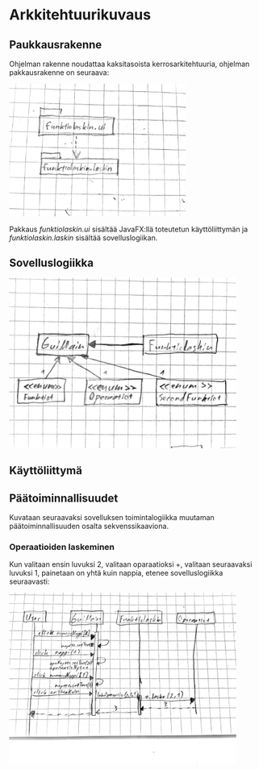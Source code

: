 # Arkkitehtuurikuvaus

## Paukkausrakenne 
Ohjelman rakenne noudattaa kaksitasoista kerrosarkitehtuuria, ohjelman pakkausrakenne on seuraava:

<img src="https://github.com/eidzei/otm-harjoitustyo/blob/master/Funktiolaskin/dokumentointi/kuvat/pakkausrakenne.png" width="350">

Pakkaus _funktiolaskin.ui_ sisältää JavaFX:llä toteutetun käyttöliittymän ja _funktiolaskin.laskin_ sisältää sovelluslogiikan.
## Sovelluslogiikka

<img src="https://github.com/eidzei/otm-harjoitustyo/blob/master/Funktiolaskin/dokumentointi/kuvat/sovelluslogiikka.png" width="450">

## Käyttöliittymä

## Päätoiminnallisuudet

Kuvataan seuraavaksi sovelluksen toimintalogiikka muutaman päätoiminnallisuuden osalta sekvenssikaaviona.

### Operaatioiden laskeminen

Kun valitaan ensin luvuksi 2, valitaan oparaatioksi +, valitaan seuraavaksi luvuksi 1, painetaan on yhtä kuin nappia, etenee sovelluslogiikka seuraavasti:

<img src="https://github.com/eidzei/otm-harjoitustyo/blob/master/Funktiolaskin/dokumentointi/kuvat/kaksplusyks.png" width="450">


